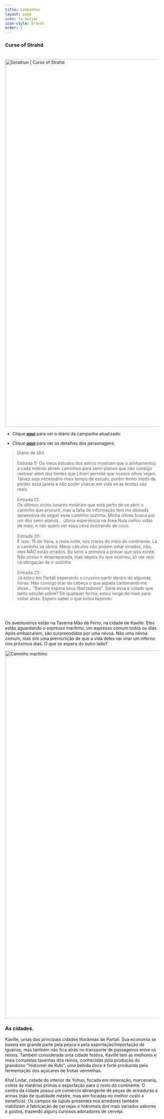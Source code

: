 ```yaml
---
title: Campanhas
layout: page
icon: fa-hotjar
icon-style: brands
order: 1
---
```


### **Curse of Strahd** <br> <br>

<img src="../../assets/images/cos_cover.jpg" alt="Serathun | Curse of Strahd" width="1200"/> 

- Clique <a href="#diário-de-campanha-cos" class="scrolly">**aqui**</a> para ver o diário da campanha atualizado.

- Clique <a href="../personagens.html">**aqui**</a> para ver os detalhes dos personagens.


>Diário de Idril <br> <br>
>Entrada 9: 
>Os meus estudos dos astros mostram que o alinhamentos a cada milênio abrem caminhos para semi-planos que não consigo rastrear além dos limites que Lihieri permite que nossos olhos vejam. Talvez seja necessário mais tempo de estudo, porém tenho medo de perder essa janela e não poder checar em vida se as lendas são reais. <br> <br>
>Entrada 13: <br>
>Os últimos ciclos lunares mostram que está perto de se abrir o caminho que procuro, mas a falta de informação tem me deixada apreensiva de seguir esse caminho sozinha. Minha última busca por um dos semi-planos... última experiência na Área Nula ceifou vidas de mais, e não quero ver essa cena ocorrendo de novo. <br> <br>
>Entrada 20: <br>
>É isso. 15 de Yana, a meia noite, nos mares do meio do continente. Lá o caminho se abrirá. Meus cálculos não podem estar errados, não, eles NÃO estão errados. Eu serei a primeira a provar que isso existe. Não posso ir despreparada, mas depois do que ocorreu, só me vejo na obrigação de ir sozinha. <br> <br>
>Entrada 23: <br>
>Já estou em Partali esperando o cruzeiro partir dentro de algumas horas. Não consigo tirar da cabeça o que aquela cartomante me disse... "Barovia espera seus libertadores". Seria essa a cidade que tanto estudei sobre? De qualquer forma, estou longe de mais para voltar atrás. Espero saber o que estou fazendo. 

<br> <br>

Os aventureiros estão na Taverna Mão de Ferro, na cidade de Kaville. Eles estão aguardando o expresso marítimo, um expresso comum todos os dias. Após embarcarem, são surpreendidos por uma névoa. Não uma névoa comum, mas sim uma premonição de que a vida deles vai virar um inferno nos próximos dias. O que os espera do outro lado? 

<img src="../../assets/images/cos_map.png" alt="Caminho marítimo" width="1200"/> 

### As cidades.

Kaville, umas das principais cidades litorâneas de Partali. Sua economia se baseia em grande parte pela pesca e pela exportação/importação de iguarias, mas também não fica atrás no transporte de passageiros entre os reinos. 
Também considerada uma cidade festiva, Kaville tem as melhores e mais completas tavernas dos reinos, conhecidas pela produção do grandioso "Hidromel de Rubi", uma bebida doce e forte produzida pela fermentação dos açúcares de frutas vermelhas. 

Khal Lodar, cidade do interior de Yohun, focada em mineração, marcenaria, coleta de matérias primas e exportação para o resto do continente. O centro da cidade possui um comércio abrangente de peças de armaduras e armas (não de qualidade mestre, mas sim focadas no melhor custo x benefício). Os campos de lúpulo presentes nos arredores também viabilizam a fabricação de cervejas e hidromeis dos mais variados sabores e gostos, trazendo alguns curiosos adoradores de cerveja.  


<style>
    img {
    max-width: 100%;
    height: auto;
  }
</style>